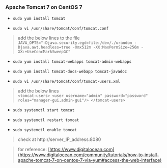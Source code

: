 ### Apache Tomcat 7 on CentOS 7

* `sudo yum install tomcat`

* `sudo vi /usr/share/tomcat/conf/tomcat.conf`
>add the below lines to the file <br />
` JAVA_OPTS="-Djava.security.egd=file:/dev/./urandom -Djava.awt.headless=true -Xmx512m -XX:MaxPermSize=256m -XX:+UseConcMarkSweepGC" `

* `sudo yum install tomcat-webapps tomcat-admin-webapps `

* `sudo yum install tomcat-docs-webapp tomcat-javadoc`

* `sudo vi /usr/share/tomcat/conf/tomcat-users.xml`
>add the below lines <br />
` <tomcat-users>
    <user username="admin" password="password" roles="manager-gui,admin-gui"/>
</tomcat-users> `

* `sudo systemctl start tomcat`



* `sudo systemctl restart tomcat`

* `sudo systemctl enable tomcat`



>check at
http://server_IP_address:8080








>for reference: [https://www.digitalocean.com](https://www.digitalocean.com/community/tutorials/how-to-install-apache-tomcat-7-on-centos-7-via-yum#access-the-web-interface)
